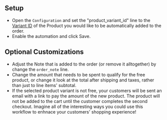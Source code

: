 ## Setup

- Open the `Configuration` and set the "product_variant_id" line to the [Variant ID](https://help.shopify.com/en/manual/online-store/os/using-themes/change-the-layout/find-variant-id) of the Product you would like to be automatically added to the order.
- Enable the automation and click Save.

## Optional Customizations

- Adjust the Note that is added to the order (or remove it alltogether) by change the `order_note` line.
- Change the amount that needs to be spent to qualify for the free product, or change it look at the total after shipping and taxes, rather than just to line items' subtotal.
- If the selected product variant is not free, your customers will be sent an email with a link to pay the amount of the new product. The product will not be added to the cart until the customer completes the second checkout.  Imagine all of the interesting ways you could use this workflow to enhnace your customers' shopping experience!